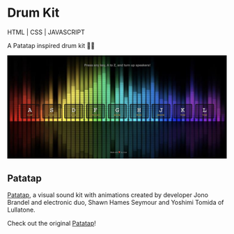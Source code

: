 # Drum Kit

HTML | CSS | JAVASCRIPT

A Patatap inspired drum kit 🤘😝

<img src="assets/img/screenshot.png">

## Patatap 

[Patatap](https://en.wikipedia.org/wiki/Patatap), a visual sound kit with animations created by developer Jono Brandel and electronic duo, Shawn Hames Seymour and Yoshimi Tomida of Lullatone.

Check out the original [Patatap](https://patatap.com/)!